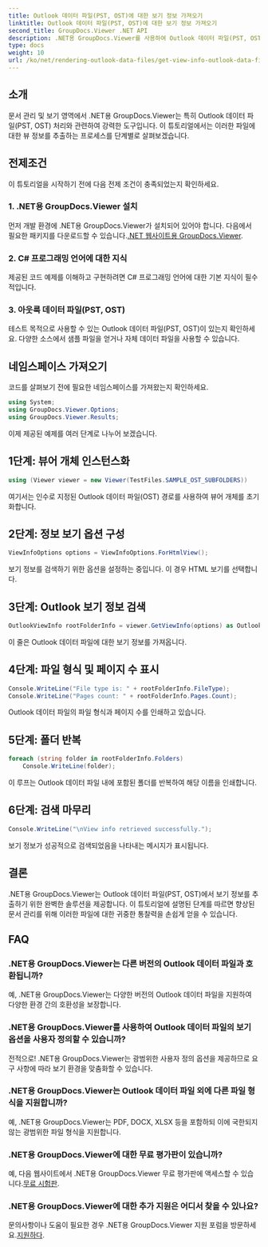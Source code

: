 ```yaml
---
title: Outlook 데이터 파일(PST, OST)에 대한 보기 정보 가져오기
linktitle: Outlook 데이터 파일(PST, OST)에 대한 보기 정보 가져오기
second_title: GroupDocs.Viewer .NET API
description: .NET용 GroupDocs.Viewer를 사용하여 Outlook 데이터 파일(PST, OST)에서 보기 정보를 추출하는 방법을 살펴보세요. 문서 관리 기능을 손쉽게 향상하세요.
type: docs
weight: 10
url: /ko/net/rendering-outlook-data-files/get-view-info-outlook-data-file/
---
```

## 소개
문서 관리 및 보기 영역에서 .NET용 GroupDocs.Viewer는 특히 Outlook 데이터 파일(PST, OST) 처리와 관련하여 강력한 도구입니다. 이 튜토리얼에서는 이러한 파일에 대한 뷰 정보를 추출하는 프로세스를 단계별로 살펴보겠습니다.
## 전제조건
이 튜토리얼을 시작하기 전에 다음 전제 조건이 충족되었는지 확인하세요.
### 1. .NET용 GroupDocs.Viewer 설치
 먼저 개발 환경에 .NET용 GroupDocs.Viewer가 설치되어 있어야 합니다. 다음에서 필요한 패키지를 다운로드할 수 있습니다.[.NET 웹사이트용 GroupDocs.Viewer](https://releases.groupdocs.com/viewer/net/).
### 2. C# 프로그래밍 언어에 대한 지식
제공된 코드 예제를 이해하고 구현하려면 C# 프로그래밍 언어에 대한 기본 지식이 필수적입니다.
### 3. 아웃룩 데이터 파일(PST, OST)
테스트 목적으로 사용할 수 있는 Outlook 데이터 파일(PST, OST)이 있는지 확인하세요. 다양한 소스에서 샘플 파일을 얻거나 자체 데이터 파일을 사용할 수 있습니다.

## 네임스페이스 가져오기
코드를 살펴보기 전에 필요한 네임스페이스를 가져왔는지 확인하세요.
```csharp
using System;
using GroupDocs.Viewer.Options;
using GroupDocs.Viewer.Results;
```

이제 제공된 예제를 여러 단계로 나누어 보겠습니다.
## 1단계: 뷰어 개체 인스턴스화
```csharp
using (Viewer viewer = new Viewer(TestFiles.SAMPLE_OST_SUBFOLDERS))
```
여기서는 인수로 지정된 Outlook 데이터 파일(OST) 경로를 사용하여 뷰어 개체를 초기화합니다.
## 2단계: 정보 보기 옵션 구성
```csharp
ViewInfoOptions options = ViewInfoOptions.ForHtmlView();
```
보기 정보를 검색하기 위한 옵션을 설정하는 중입니다. 이 경우 HTML 보기를 선택합니다.
## 3단계: Outlook 보기 정보 검색
```csharp
OutlookViewInfo rootFolderInfo = viewer.GetViewInfo(options) as OutlookViewInfo;
```
이 줄은 Outlook 데이터 파일에 대한 보기 정보를 가져옵니다.
## 4단계: 파일 형식 및 페이지 수 표시
```csharp
Console.WriteLine("File type is: " + rootFolderInfo.FileType);
Console.WriteLine("Pages count: " + rootFolderInfo.Pages.Count);
```
Outlook 데이터 파일의 파일 형식과 페이지 수를 인쇄하고 있습니다.
## 5단계: 폴더 반복
```csharp
foreach (string folder in rootFolderInfo.Folders)
    Console.WriteLine(folder);
```
이 루프는 Outlook 데이터 파일 내에 포함된 폴더를 반복하여 해당 이름을 인쇄합니다.
## 6단계: 검색 마무리
```csharp
Console.WriteLine("\nView info retrieved successfully.");
```
보기 정보가 성공적으로 검색되었음을 나타내는 메시지가 표시됩니다.

## 결론
.NET용 GroupDocs.Viewer는 Outlook 데이터 파일(PST, OST)에서 보기 정보를 추출하기 위한 완벽한 솔루션을 제공합니다. 이 튜토리얼에 설명된 단계를 따르면 향상된 문서 관리를 위해 이러한 파일에 대한 귀중한 통찰력을 손쉽게 얻을 수 있습니다.
## FAQ
### .NET용 GroupDocs.Viewer는 다른 버전의 Outlook 데이터 파일과 호환됩니까?
예, .NET용 GroupDocs.Viewer는 다양한 버전의 Outlook 데이터 파일을 지원하여 다양한 환경 간의 호환성을 보장합니다.
### .NET용 GroupDocs.Viewer를 사용하여 Outlook 데이터 파일의 보기 옵션을 사용자 정의할 수 있습니까?
전적으로! .NET용 GroupDocs.Viewer는 광범위한 사용자 정의 옵션을 제공하므로 요구 사항에 따라 보기 환경을 맞춤화할 수 있습니다.
### .NET용 GroupDocs.Viewer는 Outlook 데이터 파일 외에 다른 파일 형식을 지원합니까?
예, .NET용 GroupDocs.Viewer는 PDF, DOCX, XLSX 등을 포함하되 이에 국한되지 않는 광범위한 파일 형식을 지원합니다.
### .NET용 GroupDocs.Viewer에 대한 무료 평가판이 있습니까?
 예, 다음 웹사이트에서 .NET용 GroupDocs.Viewer 무료 평가판에 액세스할 수 있습니다.[무료 시험판](https://releases.groupdocs.com/).
### .NET용 GroupDocs.Viewer에 대한 추가 지원은 어디서 찾을 수 있나요?
 문의사항이나 도움이 필요한 경우 .NET용 GroupDocs.Viewer 지원 포럼을 방문하세요.[지원하다](https://forum.groupdocs.com/c/viewer/9).